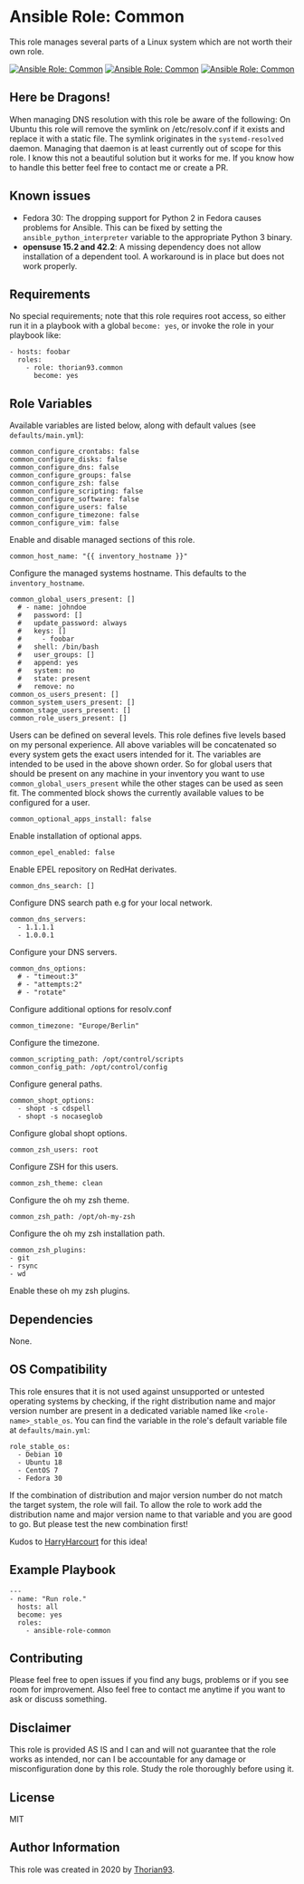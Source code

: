 # Ansible Role: Common

This role manages several parts of a Linux system which are not worth their own role.

[![Ansible Role: Common](https://img.shields.io/ansible/role/55131?style=flat-square)](https://galaxy.ansible.com/thorian93/common)
[![Ansible Role: Common](https://img.shields.io/ansible/quality/55131?style=flat-square)](https://galaxy.ansible.com/thorian93/common)
[![Ansible Role: Common](https://img.shields.io/ansible/role/d/55131?style=flat-square)](https://galaxy.ansible.com/thorian93/common)

## Here be Dragons!

When managing DNS resolution with this role be aware of the following: On Ubuntu this role will remove the symlink on /etc/resolv.conf if it exists and replace it with a static file. The symlink originates in the `systemd-resolved` daemon. Managing that daemon is at least currently out of scope for this role. I know this not a beautiful solution but it works for me. If you know how to handle this better feel free to contact me or create a PR.

## Known issues

- Fedora 30: The dropping support for Python 2 in Fedora causes problems for Ansible. This can be fixed by setting the `ansible_python_interpreter` variable to the appropriate Python 3 binary.
- **opensuse 15.2 and 42.2**: A missing dependency does not allow installation of a dependent tool. A workaround is in place but does not work properly.

## Requirements

No special requirements; note that this role requires root access, so either run it in a playbook with a global `become: yes`, or invoke the role in your playbook like:

    - hosts: foobar
      roles:
        - role: thorian93.common
          become: yes

## Role Variables

Available variables are listed below, along with default values (see `defaults/main.yml`):

    common_configure_crontabs: false
    common_configure_disks: false
    common_configure_dns: false
    common_configure_groups: false
    common_configure_zsh: false
    common_configure_scripting: false
    common_configure_software: false
    common_configure_users: false
    common_configure_timezone: false
    common_configure_vim: false

Enable and disable managed sections of this role.

    common_host_name: "{{ inventory_hostname }}"

Configure the managed systems hostname. This defaults to the `inventory_hostname`.

    common_global_users_present: []
      # - name: johndoe
      #   password: []
      #   update_password: always
      #   keys: []
      #     - foobar
      #   shell: /bin/bash
      #   user_groups: []
      #   append: yes
      #   system: no
      #   state: present
      #   remove: no
    common_os_users_present: []
    common_system_users_present: []
    common_stage_users_present: []
    common_role_users_present: []

Users can be defined on several levels. This role defines five levels based on my personal experience. All above variables will be concatenated so every system gets the exact users intended for it. The variables are intended to be used in the above shown order. So for global users that should be present on any machine in your inventory you want to use `common_global_users_present` while the other stages can be used as seen fit. The commented block shows the currently available values to be configured for a user.

    common_optional_apps_install: false

Enable installation of optional apps.

    common_epel_enabled: false

Enable EPEL repository on RedHat derivates.

    common_dns_search: []

Configure DNS search path e.g for your local network.

    common_dns_servers:
      - 1.1.1.1
      - 1.0.0.1

Configure your DNS servers.

    common_dns_options:
      # - "timeout:3"
      # - "attempts:2"
      # - "rotate"

Configure additional options for resolv.conf

    common_timezone: "Europe/Berlin"

Configure the timezone.

    common_scripting_path: /opt/control/scripts
    common_config_path: /opt/control/config

Configure general paths.

    common_shopt_options:
      - shopt -s cdspell
      - shopt -s nocaseglob

Configure global shopt options.

    common_zsh_users: root

Configure ZSH for this users.

    common_zsh_theme: clean

Configure the oh my zsh theme.

    common_zsh_path: /opt/oh-my-zsh

Configure the oh my zsh installation path.

    common_zsh_plugins:
    - git
    - rsync
    - wd

Enable these oh my zsh plugins.

## Dependencies

None.

## OS Compatibility

This role ensures that it is not used against unsupported or untested operating systems by checking, if the right distribution name and major version number are present in a dedicated variable named like `<role-name>_stable_os`. You can find the variable in the role's default variable file at `defaults/main.yml`:

    role_stable_os:
      - Debian 10
      - Ubuntu 18
      - CentOS 7
      - Fedora 30

If the combination of distribution and major version number do not match the target system, the role will fail. To allow the role to work add the distribution name and major version name to that variable and you are good to go. But please test the new combination first!

Kudos to [HarryHarcourt](https://github.com/HarryHarcourt) for this idea!

## Example Playbook

    ---
    - name: "Run role."
      hosts: all
      become: yes
      roles:
        - ansible-role-common

## Contributing

Please feel free to open issues if you find any bugs, problems or if you see room for improvement. Also feel free to contact me anytime if you want to ask or discuss something.

## Disclaimer

This role is provided AS IS and I can and will not guarantee that the role works as intended, nor can I be accountable for any damage or misconfiguration done by this role. Study the role thoroughly before using it.

## License

MIT

## Author Information

This role was created in 2020 by [Thorian93](http://thorian93.de/).
